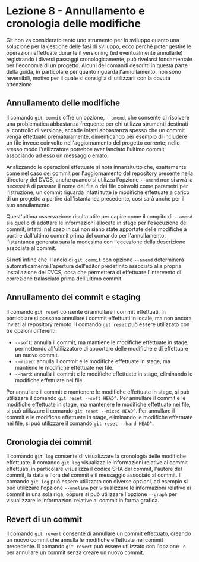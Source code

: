 # Lezione 8 - Annullamento e cronologia delle modifiche

Git non va considerato tanto uno strumento per lo sviluppo quanto una soluzione per la gestione delle fasi di sviluppo, ecco perché poter gestire le operazioni effettuate durante il versioning (ed eventualmente annullarle) registrando i diversi passaggi cronologicamente, può rivelarsi fondamentale per l'economia di un progetto. Alcuni dei comandi descritti in questa parte della guida, in particolare per quanto riguarda l'annullamento, non sono reversibili, motivo per il quale si consiglia di utilizzarli con la dovuta attenzione.

## Annullamento delle modifiche

Il comando `git commit` offre un'opzione, `--amend`, che consente di risolvere una problematica abbastanza frequente per chi utilizza strumenti destinati al controllo di versione, accade infatti abbastanza spesso che un commit venga effettuato prematuramente, dimenticando per esempio di includere un file invece coinvolto nell'aggiornamento del progetto corrente; nello stesso modo l'utilizzatore potrebbe aver lanciato l'ultimo commit associando ad esso un messaggio errato.

Analizzando le operazioni effettuate si nota innanzitutto che, esattamente come nel caso dei commit per l'aggiornamento del repository presente nella directory del DVCS, anche quando si utilizza l'opzione `--amend` non si avrà la necessità di passare il nome del file o dei file coinvolti come parametri per l'istruzione; un commit riguarda infatti tutte le modifiche effettuate a carico di un progetto a partire dall'istantanea precedente, così sarà anche per il suo annullamento.

Quest'ultima osservazione risulta utile per capire come il compito di `--amend` sia quello di adottare le informazioni allocate in stage per l'esecuzione del commit, infatti, nel caso in cui non siano state apportate delle modifiche a partire dall'ultimo commit prima del comando per l'annullamento, l'istantanea generata sarà la medesima con l'eccezione della descrizione associata al commit.

Si noti infine che il lancio di `git commit` con opzione `--amend` determinerà automaticamente l'apertura dell'editor predefinito associato alla propria installazione del DVCS, cosa che permetterà di effettuare l'intervento di correzione tralasciato prima dell'ultimo commit.

## Annullamento dei commit e staging

Il comando `git reset` consente di annullare i commit effettuati, in particolare si possono annullare i commit effettuati in locale, ma non ancora inviati al repository remoto. Il comando `git reset` può essere utilizzato con tre opzioni differenti:  

- `--soft`: annulla il commit, ma mantiene le modifiche effettuate in stage, permettendo all'utilizzatore di apportare delle modifiche e di effettuare un nuovo commit.
- `--mixed`: annulla il commit e le modifiche effettuate in stage, ma mantiene le modifiche effettuate nei file.
- `--hard`: annulla il commit e le modifiche effettuate in stage, eliminando le modifiche effettuate nei file.

Per annullare il commit e mantenere le modifiche effettuate in stage, si può utilizzare il comando `git reset --soft HEAD^`. Per annullare il commit e le modifiche effettuate in stage, ma mantenere le modifiche effettuate nei file, si può utilizzare il comando `git reset --mixed HEAD^`. Per annullare il commit e le modifiche effettuate in stage, eliminando le modifiche effettuate nei file, si può utilizzare il comando `git reset --hard HEAD^`.

## Cronologia dei commit

Il comando `git log` consente di visualizzare la cronologia delle modifiche effettuate. Il comando `git log` visualizza le informazioni relative ai commit effettuati, in particolare visualizza il codice SHA del commit, l'autore del commit, la data e l'ora del commit e il messaggio associato al commit. Il comando `git log` può essere utilizzato con diverse opzioni, ad esempio si può utilizzare l'opzione `--oneline` per visualizzare le informazioni relative ai commit in una sola riga, oppure si può utilizzare l'opzione `--graph` per visualizzare le informazioni relative ai commit in forma grafica.

## Revert di un commit

Il comando `git revert` consente di annullare un commit effettuato, creando un nuovo commit che annulla le modifiche effettuate nel commit precedente. Il comando `git revert` può essere utilizzato con l'opzione `-n` per annullare un commit senza creare un nuovo commit.
